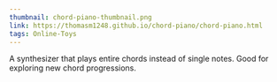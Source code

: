 ```yaml
---
thumbnail: chord-piano-thumbnail.png
link: https://thomasm1248.github.io/chord-piano/chord-piano.html
tags: Online-Toys
---
```


A synthesizer that plays entire chords instead of single notes. Good for exploring new chord progressions.
